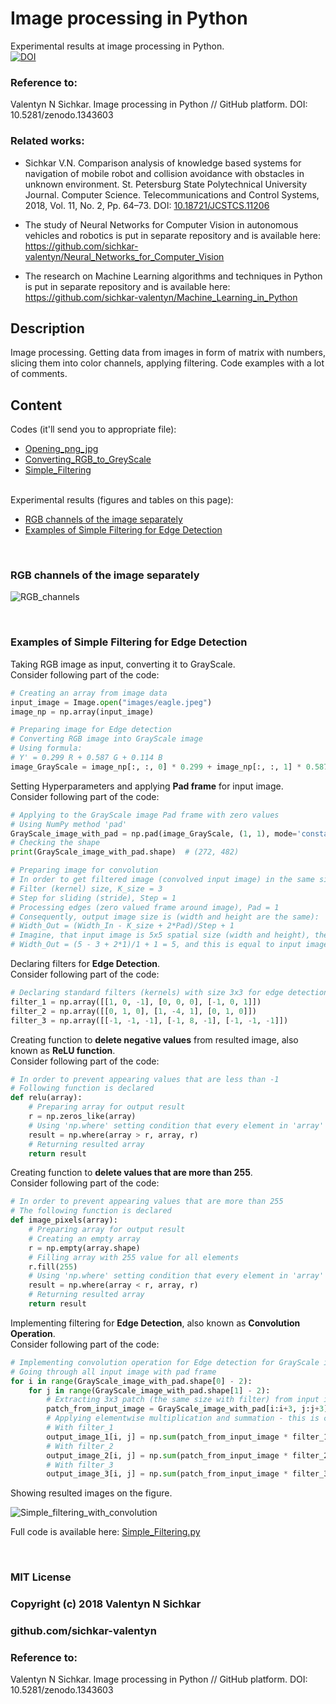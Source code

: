 # Image processing in Python
Experimental results at image processing in Python.
<br/>[![DOI](https://zenodo.org/badge/DOI/10.5281/zenodo.1343603.svg)](https://doi.org/10.5281/zenodo.1343603)

### Reference to:
Valentyn N Sichkar. Image processing in Python // GitHub platform. DOI: 10.5281/zenodo.1343603

### Related works:
* Sichkar V.N. Comparison analysis of knowledge based systems for navigation of mobile robot and collision avoidance with obstacles in unknown environment. St. Petersburg State Polytechnical University Journal. Computer Science. Telecommunications and Control Systems, 2018, Vol. 11, No. 2, Pp. 64–73. DOI: <a href="https://doi.org/10.18721/JCSTCS.11206" target="_blank">10.18721/JCSTCS.11206</a>

* The study of Neural Networks for Computer Vision in autonomous vehicles and robotics is put in separate repository and is available here: https://github.com/sichkar-valentyn/Neural_Networks_for_Computer_Vision

* The research on Machine Learning algorithms and techniques in Python is put in separate repository and is available here: https://github.com/sichkar-valentyn/Machine_Learning_in_Python

## Description
Image processing. Getting data from images in form of matrix with numbers, slicing them into color channels, applying filtering. Code examples with a lot of comments.

## Content
Codes (it'll send you to appropriate file):
* [Opening_png_jpg](https://github.com/sichkar-valentyn/Image_processing_in_Python/tree/master/Codes/Opening_png_jpg.py)
* [Converting_RGB_to_GreyScale](https://github.com/sichkar-valentyn/Image_processing_in_Python/tree/master/Codes/Converting_RGB_to_GreyScale.py)
* [Simple_Filtering](https://github.com/sichkar-valentyn/Image_processing_in_Python/tree/master/Codes/Simple_Filtering.py)

<br/>
Experimental results (figures and tables on this page):

* <a href="#RGB channels of the image separately">RGB channels of the image separately</a>
* <a href="#Examples of Simple Filtering for Edge Detection">Examples of Simple Filtering for Edge Detection</a>

<br/>

### <a name="RGB channels of the image separately">RGB channels of the image separately</a>

![RGB_channels](images/RGB_channels_of_image.png)

<br/>

### <a name="Examples of Simple Filtering for Edge Detection">Examples of Simple Filtering for Edge Detection</a>
Taking RGB image as input, converting it to GrayScale.
<br/>Consider following part of the code:

```py
# Creating an array from image data
input_image = Image.open("images/eagle.jpeg")
image_np = np.array(input_image)

# Preparing image for Edge detection
# Converting RGB image into GrayScale image
# Using formula:
# Y' = 0.299 R + 0.587 G + 0.114 B
image_GrayScale = image_np[:, :, 0] * 0.299 + image_np[:, :, 1] * 0.587 + image_np[:, :, 2] * 0.114
```

Setting Hyperparameters and applying **Pad frame** for input image.
<br/>Consider following part of the code:

```py
# Applying to the GrayScale image Pad frame with zero values
# Using NumPy method 'pad'
GrayScale_image_with_pad = np.pad(image_GrayScale, (1, 1), mode='constant', constant_values=0)
# Checking the shape
print(GrayScale_image_with_pad.shape)  # (272, 482)

# Preparing image for convolution
# In order to get filtered image (convolved input image) in the same size, it is needed to set Hyperparameters
# Filter (kernel) size, K_size = 3
# Step for sliding (stride), Step = 1
# Processing edges (zero valued frame around image), Pad = 1
# Consequently, output image size is (width and height are the same):
# Width_Out = (Width_In - K_size + 2*Pad)/Step + 1
# Imagine, that input image is 5x5 spatial size (width and height), then output image:
# Width_Out = (5 - 3 + 2*1)/1 + 1 = 5, and this is equal to input image
```

Declaring filters for **Edge Detection**.
<br/>Consider following part of the code:

```py
# Declaring standard filters (kernels) with size 3x3 for edge detection
filter_1 = np.array([[1, 0, -1], [0, 0, 0], [-1, 0, 1]])
filter_2 = np.array([[0, 1, 0], [1, -4, 1], [0, 1, 0]])
filter_3 = np.array([[-1, -1, -1], [-1, 8, -1], [-1, -1, -1]])
```

Creating function to **delete negative values** from resulted image, also known as **ReLU function**.
<br/>Consider following part of the code:

```py
# In order to prevent appearing values that are less than -1
# Following function is declared
def relu(array):
    # Preparing array for output result
    r = np.zeros_like(array)
    # Using 'np.where' setting condition that every element in 'array' has to be more than appropriate element in 'r'
    result = np.where(array > r, array, r)
    # Returning resulted array
    return result
```

Creating function to **delete values that are more than 255**.
<br/>Consider following part of the code:

```py
# In order to prevent appearing values that are more than 255
# The following function is declared
def image_pixels(array):
    # Preparing array for output result
    # Creating an empty array
    r = np.empty(array.shape)
    # Filling array with 255 value for all elements
    r.fill(255)
    # Using 'np.where' setting condition that every element in 'array' has to be less than appropriate element in 'r'
    result = np.where(array < r, array, r)
    # Returning resulted array
    return result
```

Implementing filtering for **Edge Detection**, also known as **Convolution Operation**.
<br/>Consider following part of the code:

```py
# Implementing convolution operation for Edge detection for GrayScale image
# Going through all input image with pad frame
for i in range(GrayScale_image_with_pad.shape[0] - 2):
    for j in range(GrayScale_image_with_pad.shape[1] - 2):
        # Extracting 3x3 patch (the same size with filter) from input image with pad frame
        patch_from_input_image = GrayScale_image_with_pad[i:i+3, j:j+3]
        # Applying elementwise multiplication and summation - this is convolution operation
        # With filter_1
        output_image_1[i, j] = np.sum(patch_from_input_image * filter_1)
        # With filter_2
        output_image_2[i, j] = np.sum(patch_from_input_image * filter_2)
        # With filter_3
        output_image_3[i, j] = np.sum(patch_from_input_image * filter_3)
```

Showing resulted images on the figure.

![Simple_filtering_with_convolution](images/Simple_filtering_with_convolution.png)

Full code is available here: [Simple_Filtering.py](https://github.com/sichkar-valentyn/Image_processing_in_Python/tree/master/Codes/Simple_Filtering.py)

<br/>

### MIT License
### Copyright (c) 2018 Valentyn N Sichkar
### github.com/sichkar-valentyn
### Reference to:
Valentyn N Sichkar. Image processing in Python // GitHub platform. DOI: 10.5281/zenodo.1343603

